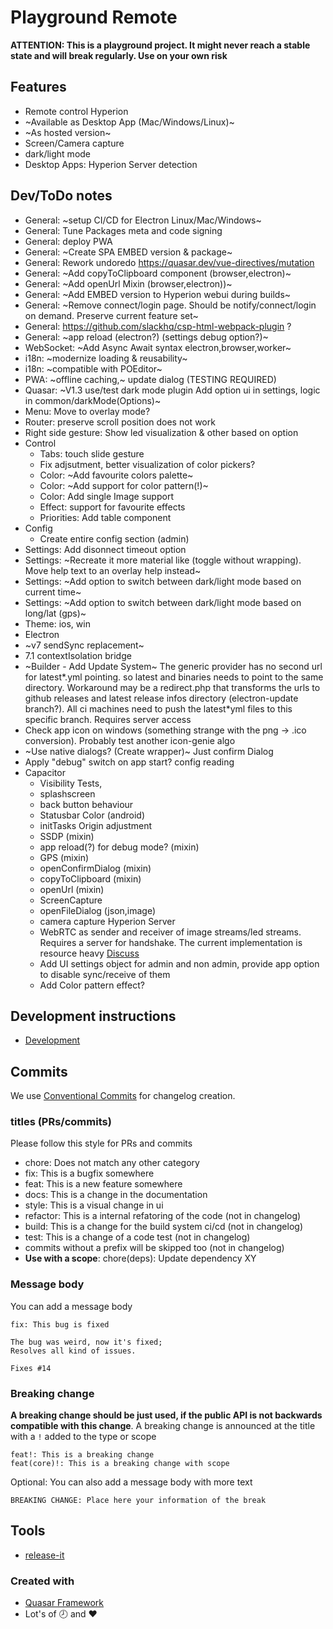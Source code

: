 # Playground Remote
**ATTENTION: This is a playground project. It might never reach a stable state and will break regularly. Use on your own risk**

## Features
 - Remote control Hyperion
 - ~Available as Desktop App (Mac/Windows/Linux)~
 - ~As hosted version~
 - Screen/Camera capture
 - dark/light mode
 - Desktop Apps: Hyperion Server detection

## Dev/ToDo notes
- General: ~setup CI/CD for Electron Linux/Mac/Windows~
- General: Tune Packages meta and code signing
- General: deploy PWA
- General: ~Create SPA EMBED version & package~
- General: Rework undoredo https://quasar.dev/vue-directives/mutation
- General: ~Add copyToClipboard component (browser,electron)~
- General: ~Add openUrl Mixin (browser,electron))~
- General: ~Add EMBED version to Hyperion webui during builds~
- General: ~Remove connect/login page. Should be notify/connect/login on demand. Preserve current feature set~
- General: https://github.com/slackhq/csp-html-webpack-plugin ?
- General: ~app reload (electron?) (settings debug option?)~
- WebSocket: ~Add Async Await syntax electron,browser,worker~
- i18n: ~modernize loading & reusability~
- i18n: ~compatible with POEditor~
- PWA: ~offline caching,~ update dialog (TESTING REQUIRED)
- Quasar: ~V1.3 use/test dark mode plugin Add option ui in settings, logic in common/darkMode(Options)~
- Menu: Move to overlay mode?
- Router: preserve scroll position does not work
- Right side gesture: Show led visualization & other based on option
- Control
   - Tabs: touch slide gesture
   - Fix adjsutment, better visualization of color pickers?
   - Color: ~Add favourite colors palette~
   - Color: ~Add support for color pattern(!)~
   - Color: Add single Image support
   - Effect: support for favourite effects
   - Priorities: Add table component
-  Config
    - Create entire config section (admin)
-  Settings: Add disonnect timeout option
-  Settings: ~Recreate it more material like (toggle without wrapping). Move help text to an overlay help instead~
-  Settings: ~Add option to switch between dark/light mode based on current time~
-  Settings: ~Add option to switch between dark/light mode based on long/lat (gps)~
-  Theme: ios, win
-  Electron
  - ~v7 sendSync replacement~
  - 7.1 contextIsolation bridge
  - ~Builder - Add Update System~ The generic provider has no second url for latest*.yml pointing. so latest and binaries needs to point to the same directory. Workaround may be a redirect.php that transforms the urls to github releases and latest release infos directory (electron-update branch?). All ci machines need to push the latest*yml files to this specific branch. Requires server access
   - Check app icon on windows (something strange with the png -> .ico conversion). Probably test another icon-genie algo
   - ~Use native dialogs? (Create wrapper)~ Just confirm Dialog
   - Apply "debug" switch on app start? config reading
- Capacitor
   - Visibility Tests,
   - splashscreen
   - back button behaviour
   - Statusbar Color (android)
   - initTasks Origin adjustment
   - SSDP (mixin)
   - app reload(?) for debug mode? (mixin)
   - GPS (mixin)
   - openConfirmDialog (mixin)
   - copyToClipboard (mixin)
   - openUrl (mixin)
   - ScreenCapture
   - openFileDialog (json,image)
   - camera capture
   Hyperion Server
   - WebRTC as sender and receiver of image streams/led streams. Requires a server for handshake. The current implementation is resource heavy [Discuss](https://stackoverflow.com/questions/17552333/is-it-possible-to-use-webrtc-to-streaming-video-from-server-to-client)
   - Add UI settings object for admin and non admin, provide app option to disable sync/receive of them
   - Add Color pattern effect?

## Development instructions
 - [Development](./docs/DEV.md)

## Commits
We use [Conventional Commits](https://www.conventionalcommits.org/en/v1.0.0/) for changelog creation.

### titles (PRs/commits)
Please follow this style for PRs and commits
 - chore: Does not match any other category
 - fix: This is a bugfix somewhere
 - feat: This is a new feature somewhere
 - docs: This is a change in the documentation
 - style: This is a visual change in ui
 - refactor: This is a internal refatoring of the code (not in changelog)
 - build: This is a change for the build system ci/cd (not in changelog)
 - test: This is a change of a code test (not in changelog)
 - commits without a prefix will be skipped too (not in changelog)
 - **Use with a scope**: chore(deps): Update dependency XY

### Message body
You can add a message body
```
fix: This bug is fixed

The bug was weird, now it's fixed;
Resolves all kind of issues.

Fixes #14
```

### Breaking change
**A breaking change should be just used, if the public API is not backwards compatible with this change**.
A breaking change is announced at the title with a `!` added to the type or scope
```
feat!: This is a breaking change
feat(core)!: This is a breaking change with scope
```
Optional: You can also add a message body with more text
```
BREAKING CHANGE: Place here your information of the break
```

## Tools
 -  [release-it](https://github.com/release-it/release-it)

### Created with
  - [Quasar Framework](https://quasar.dev)
  - Lot's of :clock8: and :hearts:
